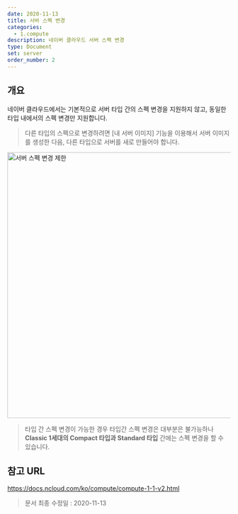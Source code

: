 ```yaml
---
date: 2020-11-13
title: 서버 스펙 변경
categories:
  - 1.compute
description: 네이버 클라우드 서버 스펙 변경
type: Document
set: server
order_number: 2
---
```


## 개요
네이버 클라우드에서는 기본적으로 서버 타입 간의 스펙 변경을 지원하지 않고, 동일한 타입 내에서의 스펙 변경만 지원합니다.

> 다른 타입의 스펙으로 변경하려면 [내 서버 이미지] 기능을 이용해서 서버 이미지를 생성한 다음, 다른 타입으로 서버를 새로 만들어야 합니다.

<img src="../../images/ncp_server_spec_change.png" alt="서버 스펙 변경 제한" style="width:600px;align:center">

> 타입 간 스펙 변경이 가능한 경우 타입간 스펙 변경은 대부분은 불가능하나 **Classic 1세대의 Compact 타입과 Standard 타입** 간에는 스펙 변경을 할 수 있습니다.

## 참고 URL
<a href="https://docs.ncloud.com/ko/compute/compute-1-1-v2.html" target="_blank" style="word-break:break-all;">https://docs.ncloud.com/ko/compute/compute-1-1-v2.html</a>


> 문서 최종 수정일 : 2020-11-13